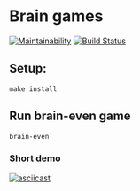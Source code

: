 # Brain games

[![Maintainability](https://api.codeclimate.com/v1/badges/a99a88d28ad37a79dbf6/maintainability)](https://codeclimate.com/github/codeclimate/codeclimate/maintainability)
[![Build Status](https://travis-ci.com/v1valasvegan/frontend-project-lvl1.svg?branch=master)](https://travis-ci.com/v1valasvegan/frontend-project-lvl1)


## Setup:
`make install`

## Run brain-even game
`brain-even`

### Short demo
[![asciicast](https://asciinema.org/a/289046.svg)](https://asciinema.org/a/289046)






